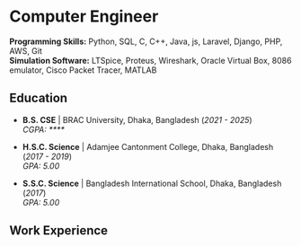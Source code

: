 # Computer Engineer

**Programming Skills:** Python, SQL, C, C++, Java, js, Laravel, Django, PHP, AWS, Git  
**Simulation Software:** LTSpice, Proteus, Wireshark, Oracle Virtual Box, 8086 emulator, Cisco Packet Tracer, MATLAB

## Education

- **B.S. CSE** | BRAC University, Dhaka, Bangladesh (_2021 - 2025_)  
  _CGPA: ****_

- **H.S.C. Science** | Adamjee Cantonment College, Dhaka, Bangladesh (_2017 - 2019_)  
  _GPA: 5.00_

- **S.S.C. Science** | Bangladesh International School, Dhaka, Bangladesh (_2017_)  
  _GPA: 5.00_

## Work Experience
